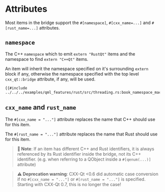 <!--
SPDX-FileCopyrightText: 2023 Klarälvdalens Datakonsult AB, a KDAB Group company <info@kdab.com>
SPDX-FileContributor: Andrew Hayzen <andrew.hayzen@kdab.com>

SPDX-License-Identifier: MIT OR Apache-2.0
-->

# Attributes

Most items in the bridge support the `#[namespace]`, `#[cxx_name=...]` and `#[rust_name=...]` attributes.

## `namespace`

The C++ `namespace` which to emit `extern "RustQt"` items and the namespace to find `extern "C++Qt"` items.

An item will inherit the namespace specified on it's surrounding `extern` block if any,
otherwise the namespace specified with the top level `cxx_qt::bridge` attribute, if any, will be used.

```rust,ignore,noplayground
{{#include ../../../examples/qml_features/rust/src/threading.rs:book_namespace_macro}}
```

## `cxx_name` and `rust_name`

The `#[cxx_name = "..."]` attribute replaces the name that C++ should use for this item.

The `#[rust_name = "..."]` attribute replaces the name that Rust should use for this item.

> **📝 Note**: If an item has different C++ and Rust identifiers, it is always referenced by its Rust identifier inside the bridge, not its C++ identifier. (e.g. when referring to a QObject inside a `#[qenum(...)]` attribute)

> **⚠️ Deprecation warning**:
> CXX-Qt <0.6 did automatic case conversion if no `#[cxx_name = "..."]` or `#[rust_name = "..."]` is specified.
> Starting with CXX-Qt 0.7, this is no longer the case!
